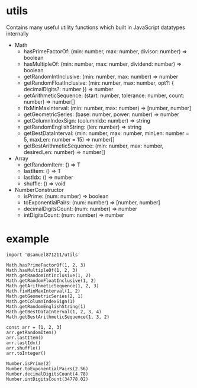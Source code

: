 # utils

Contains many useful utility functions which built in JavaScript datatypes internally

* Math
    * hasPrimeFactorOf: (min: number, max: number, divisor: number) => boolean
    * hasMultipleOf: (min: number, max: number, dividend: number) => boolean
    * getRandomIntInclusive: (min: number, max: number) => number
    * getRandomFloatInclusive: (min: number, max: number, opt?: { decimalDigits?: number }) => number
    * getArithmeticSequence: (start: number, tolerance: number, count: number) => number[]
    * fixMinMaxInterval: (min: number, max: number) => [number, number]
    * getGeometricSeries: (base: number, power: number) => number
    * getColumnIndexSign: (columnIdx: number) => string
    * getRandomEnglishString: (len: number) => string
    * getBestDataInterval: (min: number, max: number, minLen: number = 5, maxLen: number = 15) => number[]
    * getBestArithmeticSequence: (min: number, max: number, desiredLen: number) => number[]
* Array
    * getRandomItem: () => T
    * lastItem: () => T
    * lastIdx: () => number
    * shuffle: () => void
* NumberConstructor
    * isPrime: (num: number) => boolean
    * toExponentialPairs: (num: number) => [number, number]
    * decimalDigitsCount: (num: number) => number
    * intDigitsCount: (num: number) => number

# example
```
import '@samuel871211/utils'

Math.hasPrimeFactorOf(1, 2, 3)
Math.hasMultipleOf(1, 2, 3)
Math.getRandomIntInclusive(1, 2)
Math.getRandomFloatInclusive(1, 2)
Math.getArithmeticSequence(1, 2, 3)
Math.fixMinMaxInterval(1, 2)
Math.getGeometricSeries(2, 1)
Math.getColumnIndexSign(1)
Math.getRandomEnglishString(1)
Math.getBestDataInterval(1, 2, 3, 4)
Math.getBestArithmeticSequence(1, 3, 2)

const arr = [1, 2, 3]
arr.getRandomItem()
arr.lastItem()
arr.lastIdx()
arr.shuffle()
arr.toInteger()

Number.isPrime(2)
Number.toExponentialPairs(2.56)
Number.decimalDigitsCount(4.78)
Number.intDigitsCount(34778.02)
```
